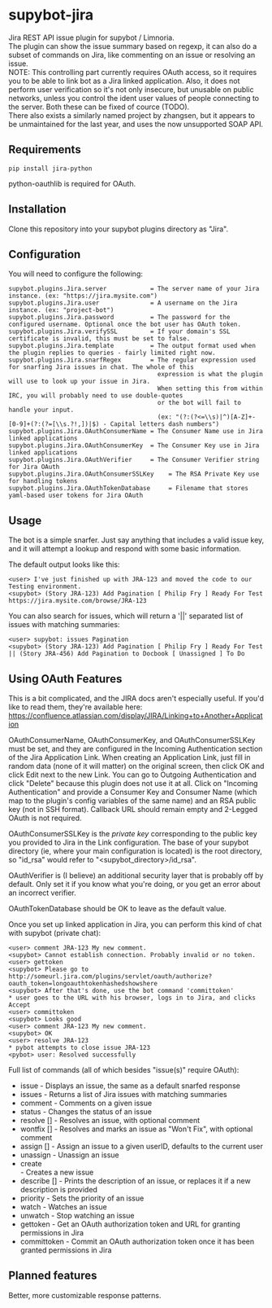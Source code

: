 # supybot-jira

Jira REST API issue plugin for supybot / Limnoria.<br />
The plugin can show the issue summary based on regexp, it can also do a subset of commands on Jira, like commenting on an issue or resolving an issue.<br />
NOTE: This controlling part currently requires OAuth access, so it requires you to be able to link bot as a Jira linked application.
Also, it does not perform user verification so it's not only insecure, but unusable on public networks, unless you control the ident user values of people connecting to the server. Both these can be fixed of cource (TODO).<br />
There also exists a similarly named project by zhangsen, but it appears to be unmaintained for the last year, and uses the now unsupported SOAP API.<br />

## Requirements
```
pip install jira-python
```
python-oauthlib is required for OAuth.

## Installation

Clone this repository into your supybot plugins directory as "Jira".<br />

## Configuration

You will need to configure the following:<br />
```
supybot.plugins.Jira.server            = The server name of your Jira instance. (ex: "https://jira.mysite.com")
supybot.plugins.Jira.user              = A username on the Jira instance. (ex: "project-bot")
supybot.plugins.Jira.password          = The password for the configured username. Optional once the bot user has OAuth token.
supybot.plugins.Jira.verifySSL         = If your domain's SSL certificate is invalid, this must be set to false.
supybot.plugins.Jira.template          = The output format used when the plugin replies to queries - fairly limited right now.
supybot.plugins.Jira.snarfRegex        = The regular expression used for snarfing Jira issues in chat. The whole of this
                                         expression is what the plugin will use to look up your issue in Jira. 
                                         When setting this from within IRC, you will probably need to use double-quotes 
                                         or the bot will fail to handle your input.
                                         (ex: "(?:(?<=\\s)|^)[A-Z]+-[0-9]+(?:(?=[\\s.?!,])|$) - Capital letters dash numbers")
supybot.plugins.Jira.OAuthConsumerName = The Consumer Name use in Jira linked applications
supybot.plugins.Jira.OAuthConsumerKey  = The Consumer Key use in Jira linked applications
supybot.plugins.Jira.OAuthVerifier     = The Consumer Verifier string for Jira OAuth
supybot.plugins.Jira.OAuthConsumerSSLKey    = The RSA Private Key use for handling tokens
supybot.plugins.Jira.OAuthTokenDatabase     = Filename that stores yaml-based user tokens for Jira OAuth
```

## Usage

The bot is a simple snarfer. Just say anything that includes a valid issue key, and it will attempt a lookup and respond with some basic information.<br />

The default output looks like this:<br />
```
<user> I've just finished up with JRA-123 and moved the code to our Testing environment.
<supybot> (Story JRA-123) Add Pagination [ Philip Fry ] Ready For Test https://jira.mysite.com/browse/JRA-123
```

You can also search for issues, which will return a '||' separated list of issues with matching summaries:
```
<user> supybot: issues Pagination
<supybot> (Story JRA-123) Add Pagination [ Philip Fry ] Ready For Test || (Story JRA-456) Add Pagination to Docbook [ Unassigned ] To Do
```

## Using OAuth Features
This is a bit complicated, and the JIRA docs aren't especially useful. If you'd like to read them, they're available here:  https://confluence.atlassian.com/display/JIRA/Linking+to+Another+Application

OAuthConsumerName, OAuthConsumerKey, and OAuthConsumerSSLKey must be set, and they are configured in the Incoming Authentication section of the Jira Application Link. When creating an Application Link, just fill in random data (none of it will matter) on the original screen, then click OK and click Edit next to the new Link. You can go to Outgoing Authentication and click "Delete" because this plugin does not use it at all. Click on "Incoming Authentication" and provide a Consumer Key and Consumer Name (which map to the plugin's config variables of the same name) and an RSA public key (not in SSH format). Callback URL should remain empty and 2-Legged OAuth is not required.

OAuthConsumerSSLKey is the *private key* corresponding to the public key you provided to Jira in the Link configuration. The base of your supybot directory (ie, where your main configuration is located) is the root directory, so "id_rsa" would refer to "<supybot_directory>/id_rsa".

OAuthVerifier is (I believe) an additional security layer that is probably off by default. Only set it if you know what you're doing, or you get an error about an incorrect verifier.

OAuthTokenDatabase should be OK to leave as the default value.

Once you set up linked application in Jira, you can perform this kind of chat with supybot (private chat):
```
<user> comment JRA-123 My new comment.
<supybot> Cannot establish connection. Probably invalid or no token.
<user> gettoken
<supybot> Please go to http://someurl.jira.com/plugins/servlet/oauth/authorize?oauth_token=longoauthtokenhashedshowshere
<supybot> After that's done, use the bot command 'committoken'
* user goes to the URL with his browser, logs in to Jira, and clicks Accept
<user> committoken
<supybot> Looks good
<user> comment JRA-123 My new comment.
<supybot> OK
<user> resolve JRA-123
* pybot attempts to close issue JRA-123
<pybot> user: Resolved successfully
```

Full list of commands (all of which besides "issue(s)" require OAuth):
* issue <issue> - Displays an issue, the same as a default snarfed response
* issues <searchtext> - Returns a list of Jira issues with matching summaries
* comment <issue> <comment> - Comments on a given issue
* status <issue> <status> - Changes the status of an issue
* resolve <issue> [<comment>] - Resolves an issue, with optional comment
* wontfix <issue> [<comment>] - Resolves and marks an issue as "Won't Fix", with optional comment
* assign <issue> [<userID>] - Assign an issue to a given userID, defaults to the current user
* unassign <issue> - Unassign an issue
* create <project> <type> <summary> - Creates a new issue
* describe <issue> [<description>] - Prints the description of an issue, or replaces it if a new description is provided
* priority <issue> <priority> - Sets the priority of an issue
* watch <issue> - Watches an issue
* unwatch <issue> - Stop watching an issue
* gettoken - Get an OAuth authorization token and URL for granting permissions in Jira
* committoken - Commit an OAuth authorization token once it has been granted permissions in Jira

## Planned features

Better, more customizable response patterns.<br />

